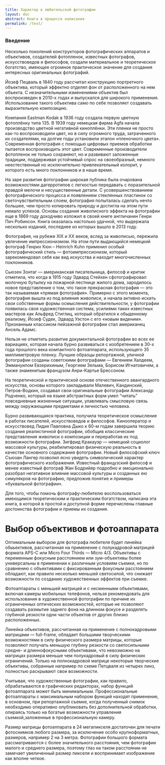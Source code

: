 ```yaml
---
title: Характер в любительской фотографии
layout: doc
abstract: Книга в процессе написания
permalink: /text/
---
```

### Введение

Несколько поколений конструкторов фотографических аппаратов и объективов, создателей фотопленок, известных фотографов, искусствоведов и философов, создали  материальное и теоретическое богатство, имеющее огромное практическое значение для создания интересных оригинальных фотографий.

Йозеф Пецваль в 1840 году рассчитал конструкцию портретного объектива,  который эффектно отделял фон от расположенного на нем объекта. С незначительными изменениями объектив был воспроизведен в 2010-х годах и выпускался для широкого применения. Использование такого объектива само по себе позволяет создавать выразительную композицию.

Компания Eastman Kodak в 1936 году создала первую цветную фотоплёнку типа 135. В 1939 году немецкая фирма Agfa начала производство цветной негативной киноплёнки. Эти пленки не просто как-то воспроизводили цвет, но в силу огромного труда, затраченного их создателями, на долгие годы установили эталон «пленочного  цвета». Современная фотография с помощью цифровых приемов обработки пытается воспроизводить этот цвет. Современные производители фотопленок не только сохраняют, но и развивают заложенные традиции, поддерживая устойчивый спрос на своеобразный, немного неестественный но исключительно привлекательный колорит, у которого есть много поклонников и в наше время. 

На заре развития фотографии широкая публика была очарована возможностями дагерротипов с легкостью передавать с поразительной правдой мелочи и несущественные детали.  С усовершенствованием фотографического процесса и появлением стеклянных пластинок со светочувствительным слоем, фотография попыталась сделать нечто большее, чем просто копировать природу и достигла на этом пути немало успехов. Основы создания живописного эффекта на фотографии еще в 1869 году доходчиво изложил в своей книге англичанин Генри Пич Робинсон. Книга оказалась настолько удачной, что выдержала несколько изданий, последнее из которых вышло в 2013 году.

Фотография, на рубеже XIX и XX веков, вслед за живописью, пережила увлечение импрессионизмом. На этом пути выдающийся немецкий фотограф Генрих Кюн – Heinrich Kuhn применил особый фотографический стиль — фотоимпрессионизм, который зарекомендовал себя как вид искусства и находит многочисленных поклонников.

Сьюзен Зонтаг — американская писательница, философ и критик отметила, что когда в 1915 году Эдвард Стейхен сфотографировал молочную бутылку на пожарной лестнице жилого дома, зародилось новое представление о том, что такое прекрасная фотография — это так называемая «прямая фотография». Примерно с этого момента, фотография вышла из под влияния живописи, и начала активно искать свои собственные формы осмысления действительности, у фотографии появилась своя художественная система, усилиями таких известных мастеров как Альфред Стиглиц, который обратился к обыденному реализму, Йозеф Судек, Эдвард Уэстон с его «новым виденим». Признанным классиком пейзажной фотографии стал американец Ансель Адамс. 

Нельзя не отметить развитие документальной фотографии во всех ее вариациях, которая начала бурно развиваться с изобретением в 30-х года прошлого века компактного фотоаппарата, использующего 35 миллиметровую пленку. Лучшие образцы репортажной, уличной фотографии созданы советскими фотографами — Евгением Халдеем, Эммануилом Евзерихиным, Георгием Зельма, Борисом Игнатовичем, а также знаменитым французом Анри-Картье Брессоном. 

На теоретической и практической основе отечественного авангардного искусства, основы которого закладывали Малевич, Кандинский, Петров-Водкин, создавал свои оригинальные фотографии Александр Родченко, который на языке абстрактных форм умел “читать” повседневные жизненные ситуации, улавливать смысловую связь между окружающими предметами и личностью человека.

Бурно развивающаяся практика, получила теоретическое осмысление в работах писателей, искусствоведов и философов. Кинооператор и искусствовед Лидия Павловна Дыко к 60-м годам завершила теорию создания реалистичной фотографии, обобщив классические представления живописи о композиции и переработав их под возможности фотографии. Зигфрид Кракауэр — немецкий социолог массовой культуры, реабилитировал физическую реальность в качестве основного содержания фотографии. Новый философский ключ Съюзан Лангер позволил ясно увидеть символический характер фотографического изображения. Известный французский философ и менее известный фотограф Жан Бодрийяр подробно и эмоционально разобрал негативное влияние массовой культуры и созданных ею симулякров на фотографию, предложив понятие и примеры «буквальной фотографии».

Для того, чтобы помочь фотографу-любителю воспользоваться имеющимся теоретическим и практическим богатством, написана эта книга, в которой в простой и доступной форме перечислены главные достоинства фотографии и приемы их создания.

# Выбор объективов и фотоаппарата

Оптимальным выбором для фотографа любителя будет линейка обьъективов, рассчитанная на применение с полукадровой матрицей формата APS-C или Micro Four Thirds — Micro 4/3. Объективы с переменным фокусным расстоянием или зум-объективы более универсальны в применении к различным условиям съемки, но по сравнению с объективами с фиксированным фокусным расстоянием обладают, как правило несколько меньшей светосилой, что снижает возможности по созданию художественных эффектов при съемке. 

Фотоаппараты с меньшей матрицей и с несменными объективами, включая камеры мобильных телефонов, нельзя рекомендовать для использования в художественной фотографии по причине их ограниченных оптических возможностей, которые не позволяют создавать размытие заднего фона на длинном фокусе и разделять глубиной резкости одни части объектов от других близко расположенных. 

Линейка объективов, рассчитанная на применение с полнокадровыми матрицами — full-frame, обладает большими творческими возможностями в силу физического размера матрицы, которые позволяют получать меньшую глубину резкости со светосильными средне- и длиннофокусными объективами, что невозможно на матрицах размера меньше чем полукадровый в силу физических ограничений. Только на полнокадровой матрице некоторые творческие объективы, собранные например по схеме Петцваля из четырех линз, полностью раскрывают свои возможности.

Учитывая, что художественные фотографии, как правило, обрабатываются в графических редакторах, набор функций фотоаппарата может быть минимальным. Профессиональные фотоаппараты с максимальным набором функций находят применение, в основном, при репортажной съемке, когда полученный снимок необходимо оперативно опубликовать без дополнительной обработки, опираясь только на богатые возможности управления съемкой,заложенные в профессиональную камеру.

Размер матрицы фотоаппарата в 24 мегапикселя достаточен для печати фотоснимков любого размера, за исключение особо крупноформатных, размеров, например 2 на 3 метра. Фотографии большого формата рассматриваются с более значительного расстояния, чем фотографии малого и среднего размера, поэтому глаз на таком расстоянии не замечает увеличенный размер пикселя и  воспринимает изображение как вполне четкое.

